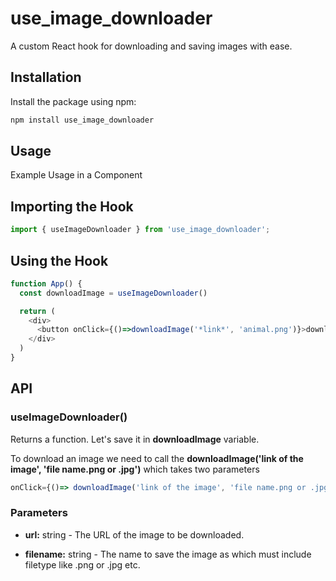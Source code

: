 # use_image_downloader
A custom React hook for downloading and saving images with ease.

## Installation
Install the package using npm:

```bash
npm install use_image_downloader
```

## Usage

Example Usage in a Component

## Importing the Hook

```typescript
import { useImageDownloader } from 'use_image_downloader';
```
## Using the Hook

```typescript
function App() {
  const downloadImage = useImageDownloader()

  return (
    <div>
      <button onClick={()=>downloadImage('*link*', 'animal.png')}>download</button>
    </div>
  )
}
```
## API

### useImageDownloader()
Returns a function. Let's save it in **downloadImage** variable.

To download an image we need to call the **downloadImage('link of the image', 'file name.png or .jpg')** which takes two parameters

```typescript
onClick={()=> downloadImage('link of the image', 'file name.png or .jpg')}
```

### Parameters
- **url:** string - The URL of the image to be downloaded.

- **filename:** string - The name to save the image as which must include filetype like .png or .jpg etc.